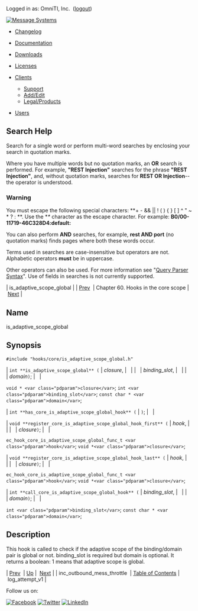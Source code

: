 Logged in as: OmniTI, Inc.  ([logout](https://support.messagesystems.com/logout.php))

[![Message Systems](https://support.messagesystems.com/images/ms-white205.png)](https://support.messagesystems.com/start.php) 

*   [Changelog](https://support.messagesystems.com/start.php?show=changelog)
*   [Documentation](https://support.messagesystems.com/docs/)
*   [Downloads](https://support.messagesystems.com/start.php)

*   [Licenses](https://support.messagesystems.com/license_summary.php)
*   <a href="">Clients</a>
    *   [Support](https://support.messagesystems.com/cs.php)
    *   [Add/Edit](https://support.messagesystems.com/edit_client.php)
    *   [Legal/Products](https://support.messagesystems.com/edit_products.php)
*   [Users](https://support.messagesystems.com/edit_customer.php)

## Search Help

Search for a single word or perform multi-word searches by enclosing your search in quotation marks.

Where you have multiple words but no quotation marks, an **OR** search is performed. For example, **"REST Injection"** searches for the phrase **"REST Injection"**, and, without quotation marks, searches for **REST OR Injection**--the operator is understood.

### Warning

You must escape the following special characters: **+ - && || ! ( ) { } [ ] ^ " ~ * ? : \**. Use the **\** character as the escape character. For example: **B0/00-11719-46C328D4\:default\:**

You can also perform **AND** searches, for example, **rest AND port** (no quotation marks) finds pages where both these words occur.

Terms used in searches are case-insensitive but operators are not. Alphabetic operators **must** be in uppercase.

Other operators can also be used. For more information see "[Query Parser Syntax](https://lucene.apache.org/core/old_versioned_docs/versions/3_0_0/queryparsersyntax.html)". Use of fields in searches is not currently supported.

| is_adaptive_scope_global |
| [Prev](hooks.core.inc_outbound_mess_throttle.php)  | Chapter 60. Hooks in the core scope |  [Next](hooks.core.log_attempt_v1.php) |

<a name="hooks.core.is_adaptive_scope_global"></a>
## Name

is_adaptive_scope_global

## Synopsis

`#include "hooks/core/is_adaptive_scope_global.h"`

| `int **is_adaptive_scope_global** (` | <var class="pdparam">closure</var>, |   |
|   | <var class="pdparam">binding_slot</var>, |   |
|   | <var class="pdparam">domain</var>`)`; |   |

`void * <var class="pdparam">closure</var>`;
`int <var class="pdparam">binding_slot</var>`;
`const char * <var class="pdparam">domain</var>`;

| `int **has_core_is_adaptive_scope_global_hook** (` | `)`; |   |

| `void **register_core_is_adaptive_scope_global_hook_first** (` | <var class="pdparam">hook</var>, |   |
|   | <var class="pdparam">closure</var>`)`; |   |

`ec_hook_core_is_adaptive_scope_global_func_t <var class="pdparam">hook</var>`;
`void *<var class="pdparam">closure</var>`;

| `void **register_core_is_adaptive_scope_global_hook_last** (` | <var class="pdparam">hook</var>, |   |
|   | <var class="pdparam">closure</var>`)`; |   |

`ec_hook_core_is_adaptive_scope_global_func_t <var class="pdparam">hook</var>`;
`void *<var class="pdparam">closure</var>`;

| `int **call_core_is_adaptive_scope_global_hook** (` | <var class="pdparam">binding_slot</var>, |   |
|   | <var class="pdparam">domain</var>`)`; |   |

`int <var class="pdparam">binding_slot</var>`;
`const char * <var class="pdparam">domain</var>`;<a name="idp10318368"></a>
## Description

This hook is called to check if the adaptive scope of the binding/domain pair is global or not. binding_slot is required but domain is optional. It returns a boolean: 1 means that adaptive scope is global.

| [Prev](hooks.core.inc_outbound_mess_throttle.php)  | [Up](hooks.core.php) |  [Next](hooks.core.log_attempt_v1.php) |
| inc_outbound_mess_throttle  | [Table of Contents](index.php) |  log_attempt_v1 |

Follow us on:

[![Facebook](https://support.messagesystems.com/images/icon-facebook.png)](http://www.facebook.com/messagesystems) [![Twitter](https://support.messagesystems.com/images/icon-twitter.png)](http://twitter.com/#!/MessageSystems) [![LinkedIn](https://support.messagesystems.com/images/icon-linkedin.png)](http://www.linkedin.com/company/message-systems)